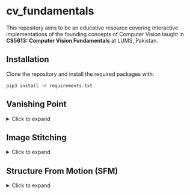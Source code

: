 # cv_fundamentals
This repository aims to be an educative resource covering interactive implementations of the founding concepts of Computer Vision taught in **CS5613: Computer Vision Fundamentals** at LUMS, Pakistan.

## Installation
Clone the repository and install the required packages with:
```
pip3 install -r requirements.txt
```
## Vanishing Point
<details>
<summary>Click to expand</summary>
<br>
  Vanishing points refer to the points in a perspective image where parallel lines appear to converge or intersect. They are the foundation of projective geometry and play a major role in understanding the spatial relationships between objects in a scene, aiding in tasks like object detection, 3D reconstruction, and image rectification. In Stanley Kubrick's films like "The Shining" and "2001: A Space Odyssey," his use of one-point perspective illustrates this concept vividly.
<br>
<br>

The code provided in the folder `vanishing point` utilizes Tkinter for the GUI, and OpenCV for image handling. Here's a brief overview of how to interact with it:

1. **Run "_main.py"** to open a window with an "upload file" button. Upload an image to display it.:
![image](https://github.com/naafey-aamer/cv_fundamentals/blob/main/vanishing_point/images/shing.png)

2. **Mark 4 Points:** Another window will open after image upload. Mark points for two converging parallel lines in order.
![image](https://github.com/naafey-aamer/cv_fundamentals/blob/main/vanishing_point/images/shining_points_marked.png)

3. **Vanishing Point:** The updated image will show the vanishing point marked in green.
![image](https://github.com/naafey-aamer/cv_fundamentals/blob/main/vanishing_point/images/result.png)

4. **TO-DO:** Implement vanishing points calculation for 2-point and 3-point perspective.
</details>

## Image Stitching
<details>
<summary>Click to expand</summary>
<br>

  In image stitching, homography serves as the cornerstone. It's a transformation matrix that maps points from one image to another, enabling alignment and blending. By identifying corresponding points in multiple images, the homography matrix helps warp and merge these images seamlessly. This process aligns the images according to the perspective from which they were taken, ultimately creating a panoramic or stitched image. **Atleast 4 points** are required to find the transformation matrix.

![image](https://github.com/naafey-aamer/cv_fundamentals/blob/main/stitch_images/images/OkwaB.png)

**Note:** The following implementation is purely based on the equations above :arrow_up:. Correspondence error correction techniques like RANSAC have not been incorporated so kindly mark your correspondences with precision.

The code in the folder `stitch_images` is an Image Stitching App built using Streamlit and OpenCV. It enables users to upload two images and select corresponding points on these images. The app applies homography to stitch the images together based on the chosen points to create a panorama-like image.

1. **Run Streamlit App** using the command `streamlit run _main.py`
![image](https://github.com/naafey-aamer/cv_fundamentals/blob/main/stitch_images/images/streamlit_initial.png)

2. **Image Upload** Upload two images.
![image](https://github.com/naafey-aamer/cv_fundamentals/blob/main/stitch_images/images/uploaded_images.png)

4. **Point Selection:** Mark atleast 4 corresponding points on both images alternatively.
![image](https://github.com/naafey-aamer/cv_fundamentals/blob/main/stitch_images/images/correspondences.png)

5. **Stitching:** The app calculates a homography matrix based on the selected points and stitches the images together to create a panoramic view.
![image](https://github.com/naafey-aamer/cv_fundamentals/blob/main/stitch_images/images/stitched_result_naala.jpg)
</details>

## Structure From Motion (SFM)
<details>
<summary>Click to expand</summary>
</details>
